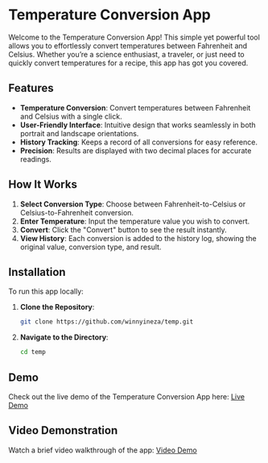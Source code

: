 # Temperature Conversion App

Welcome to the Temperature Conversion App! This simple yet powerful tool allows you to effortlessly convert temperatures between Fahrenheit and Celsius. Whether you’re a science enthusiast, a traveler, or just need to quickly convert temperatures for a recipe, this app has got you covered.

## Features

- **Temperature Conversion**: Convert temperatures between Fahrenheit and Celsius with a single click.
- **User-Friendly Interface**: Intuitive design that works seamlessly in both portrait and landscape orientations.
- **History Tracking**: Keeps a record of all conversions for easy reference.
- **Precision**: Results are displayed with two decimal places for accurate readings.

## How It Works

1. **Select Conversion Type**: Choose between Fahrenheit-to-Celsius or Celsius-to-Fahrenheit conversion.
2. **Enter Temperature**: Input the temperature value you wish to convert.
3. **Convert**: Click the "Convert" button to see the result instantly.
4. **View History**: Each conversion is added to the history log, showing the original value, conversion type, and result.

## Installation

To run this app locally:

1. **Clone the Repository**:
    ```bash
    git clone https://github.com/winnyineza/temp.git
    ```
2. **Navigate to the Directory**:
    ```bash
    cd temp
    ```

## Demo

Check out the live demo of the Temperature Conversion App here: [Live Demo](https://yourdemoURL.com)

## Video Demonstration

Watch a brief video walkthrough of the app: [Video Demo](https://yourvideodemoURL.com)

